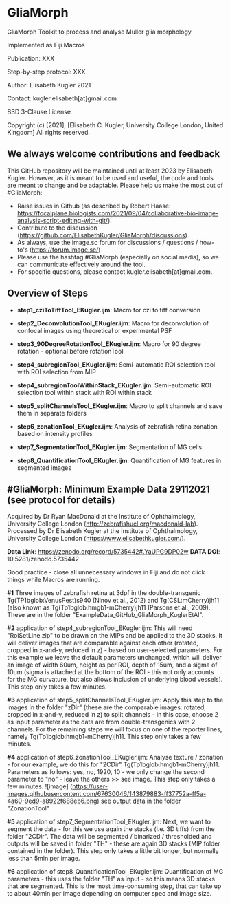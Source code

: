# GliaMorph
GliaMorph Toolkit to process and analyse Muller glia morphology

Implemented as Fiji Macros

Publication: XXX

Step-by-step protocol: XXX

Author: Elisabeth Kugler 2021

Contact: kugler.elisabeth[at]gmail.com

BSD 3-Clause License

Copyright (c) [2021], [Elisabeth C. Kugler, University College London, United Kingdom]
All rights reserved.

## We always welcome contributions and feedback
This GitHub repository will be maintained until at least 2023 by Elisabeth Kugler. However, as it is meant to be used and useful, the code and tools are meant to change and be adaptable. Please help us make the most out of #GliaMorph:

- Raise issues in Github (as described by Robert Haase: https://focalplane.biologists.com/2021/09/04/collaborative-bio-image-analysis-script-editing-with-git/).
- Contribute to the discussion (https://github.com/ElisabethKugler/GliaMorph/discussions). 
- As always, use the image.sc forum for discussions / questions / how-to's (https://forum.image.sc/)
- Please use the hashtag #GliaMorph (especially on social media), so we can communicate effectively around the tool.
- For specific questions, please contact kugler.elisabeth[at]gmail.com.

## Overview of Steps

- **step1_cziToTiffTool_EKugler.ijm**: Macro for czi to tiff conversion

- **step2_DeconvolutionTool_EKugler.ijm**: Macro for deconvolution of confocal images using theoretical or experimental PSF

- **step3_90DegreeRotationTool_EKugler.ijm**: Macro for 90 degree rotation - optional before rotationTool

- **step4_subregionTool_EKugler.ijm**: Semi-automatic ROI selection tool with ROI selection from MIP

- **step4_subregionToolWithinStack_EKugler.ijm**: Semi-automatic ROI selection tool within stack with ROI within stack

- **step5_splitChannelsTool_EKugler.ijm**: Macro to split channels and save them in separate folders

- **step6_zonationTool_EKugler.ijm**: Analysis of zebrafish retina zonation based on intensity profiles

- **step7_SegmentationTool_EKugler.ijm**: Segmentation of MG cells

- **step8_QuantificationTool_EKugler.ijm**: Quantification of MG features in segmented images

## #GliaMorph: Minimum Example Data 29112021 (see protocol for details)
Acquired by Dr Ryan MacDonald at the Institute of Ophthalmology, University College London (http://zebrafishucl.org/macdonald-lab).
Processed by Dr Elisabeth Kugler at the Institute of Ophthalmology, University College London (https://www.elisabethkugler.com/).

**Data Link**: https://zenodo.org/record/5735442#.YaUPG9DP02w
**DATA DOI**: 10.5281/zenodo.5735442

Good practice - close all unnecessary windows in Fiji and do not click things while Macros are running.

**#1** Three images of zebrafish retina at 3dpf in the double-transgenic Tg(TP1bglob:VenusPest)s940 (Ninov et al., 2012) and Tg(CSL:mCherry)jh11 (also known as Tg(Tp1bglob:hmgb1-mCherry)jh11 (Parsons et al., 2009). These are in the folder "ExampleData_GitHub_GliaMorph_KuglerEtAl".

**#2** application of step4_subregionTool_EKugler.ijm: This will need "RoiSetLine.zip" to be drawn on the MIPs and be applied to the 3D stacks. It will deliver images that are comparable against each other (rotated, cropped in x-and-y, reduced in z) - based on user-selected parameters. For this example we leave the default parameters unchanged, which will deliver an image of width 60um, height as per ROI, depth of 15um, and a sigma of 10um (sigma is attached at the bottom of the ROI - this not only accounts for the MG curvature, but also allows inclusion of underlying blood vessels). This step only takes a few minutes.

**#3** application of step5_splitChannelsTool_EKugler.ijm: Apply this step to the images in the folder "zDir" (these are the comparable images: rotated, cropped in x-and-y, reduced in z) to split channels - in this case, choose 2 as input parameter as the data are from double-transgenics with 2 channels. For the remaining steps we will focus on one of the reporter lines, namely Tg(Tp1bglob:hmgb1-mCherry)jh11. This step only takes a few minutes.

**#4** application of step6_zonationTool_EKugler.ijm: Analyse texture / zonation - for our example, we do this for "2CDir" Tg(Tp1bglob:hmgb1-mCherry)jh11.
Parameters as follows: yes, no, 1920, 10 - we only change the second parameter to "no" - leave the others >> see image. This step only takes a few minutes.
![image]
(https://user-images.githubusercontent.com/67630046/143879883-ff37752a-ff5a-4a60-9ed9-a8922f688eb6.png)
see output data in the folder "ZonationTool"

**#5** application of step7_SegmentationTool_EKugler.ijm: Next, we want to segment the data - for this we use again the stacks (i.e. 3D tiffs) from the folder "2CDir". The data will be segmented / binarized / thresholded and outputs will be saved in folder "TH" - these are again 3D stacks (MIP folder contained in the folder). This step only takes a little bit longer, but normally less than 5min per image.

**#6** application of step8_QuantificationTool_EKugler.ijm: Quantification of MG parameters - this uses the folder "TH" as input - so this means 3D stacks that are segmented. This is the most time-consuming step, that can take up to about 40min per image depending on computer spec and image size.
